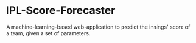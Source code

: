 # IPL-Score-Forecaster

A machine-learning-based web-application to predict the innings' score of a team, given a set of parameters.